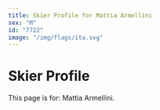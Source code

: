 ```yaml
---
title: Skier Profile for Mattia Armellini
sex: "M"
id: "7722"
image: "/img/flags/ita.svg" 
---
```


# Skier Profile

This page is for: Mattia Armellini.
    